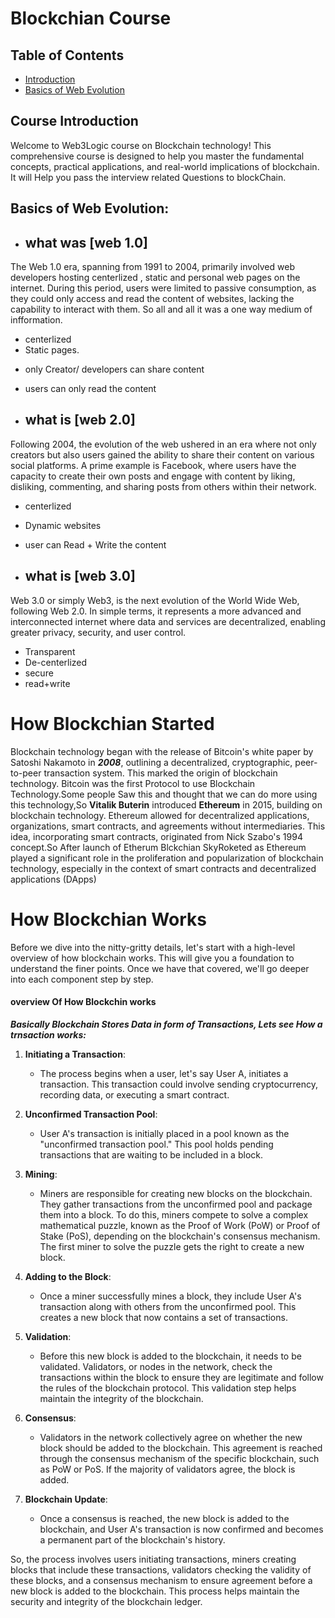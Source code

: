 # Blockchian Course

## Table of Contents

- [Introduction](#CourseIntroduction)
- [Basics of Web Evolution](#BasicsofWebEvolution)


## Course Introduction
Welcome to Web3Logic course  on Blockchain technology! This comprehensive course is designed to help you master the fundamental concepts, practical applications, and real-world implications of blockchain. It will Help you pass the interview related Questions to blockChain. 

## Basics of Web Evolution:
- ## what was [web 1.0]
 The Web 1.0 era, spanning from 1991 to 2004, primarily involved web developers hosting  centerlized , static and personal web pages on the internet. During this period, users were limited to passive consumption, as they could only access and read the content of websites, lacking the capability to interact with them. So all and all it was  a one way medium of infformation.
- centerlized 
- Static pages.
* only Creator/ developers can share content
+ users can only read the content
  

- ## what is  [web 2.0]

Following 2004, the evolution of the web ushered in an era where not only creators but also users gained the ability to share their content on various social platforms. A prime example is Facebook, where users have the capacity to create their own posts and engage with content by liking, disliking, commenting, and sharing posts from others within their network.
- centerlized 
- Dynamic websites
- user can Read + Write the content

- ## what is  [web 3.0]
Web 3.0 or simply Web3, is the next evolution of the World Wide Web, following Web 2.0. In simple terms, it represents a more advanced and interconnected internet where data and services are decentralized, enabling greater privacy, security, and user control.

- Transparent
- De-centerlized
- secure
- read+write

# How Blockchian Started
Blockchain technology began with the release of Bitcoin's white paper by Satoshi Nakamoto in ***2008***, outlining a decentralized, cryptographic, peer-to-peer transaction system. This marked the origin of blockchain technology.
Bitcoin was the first Protocol to use Blockchain Technology.Some people Saw this and thought that we can do more using this technology,So **Vitalik Buterin** introduced **Ethereum** in 2015, building on blockchain technology. Ethereum allowed for decentralized applications, organizations, smart contracts, and agreements without intermediaries. This idea, incorporating smart contracts, originated from Nick Szabo's 1994 concept.So After launch of Etherum Blckchian SkyRoketed as  Ethereum played a significant role in the proliferation and popularization of blockchain technology, especially in the context of smart contracts and decentralized applications (DApps)

# How Blockchian Works
Before we dive into the nitty-gritty details, let's start with a high-level overview of how blockchain works. This will give you a foundation to understand the finer points. Once we have that covered, we'll go deeper into each component step by step.
#### overview Of How Blockchin works
***Basically Blockchain Stores Data in form of Transactions, Lets see How a trnsaction works:***

1. **Initiating a Transaction**:
   - The process begins when a user, let's say User A, initiates a transaction. This transaction could involve sending cryptocurrency, recording data, or executing a smart contract.

2. **Unconfirmed Transaction Pool**:
   - User A's transaction is initially placed in a pool known as the "unconfirmed transaction pool." This pool holds pending transactions that are waiting to be included in a block.

3. **Mining**:
   - Miners are responsible for creating new blocks on the blockchain. They gather transactions from the unconfirmed pool and package them into a block. To do this, miners compete to solve a complex mathematical puzzle, known as the Proof of Work (PoW) or Proof of Stake (PoS), depending on the blockchain's consensus mechanism. The first miner to solve the puzzle gets the right to create a new block.

4. **Adding to the Block**:
   - Once a miner successfully mines a block, they include User A's transaction along with others from the unconfirmed pool. This creates a new block that now contains a set of transactions.

5. **Validation**:
   - Before this new block is added to the blockchain, it needs to be validated. Validators, or nodes in the network, check the transactions within the block to ensure they are legitimate and follow the rules of the blockchain protocol. This validation step helps maintain the integrity of the blockchain.

6. **Consensus**:
   - Validators in the network collectively agree on whether the new block should be added to the blockchain. This agreement is reached through the consensus mechanism of the specific blockchain, such as PoW or PoS. If the majority of validators agree, the block is added.

7. **Blockchain Update**:
   - Once a consensus is reached, the new block is added to the blockchain, and User A's transaction is now confirmed and becomes a permanent part of the blockchain's history.

So, the process involves users initiating transactions, miners creating blocks that include these transactions, validators checking the validity of these blocks, and a consensus mechanism to ensure agreement before a new block is added to the blockchain. This process helps maintain the security and integrity of the blockchain ledger.
  
  
  




                                               
                  

